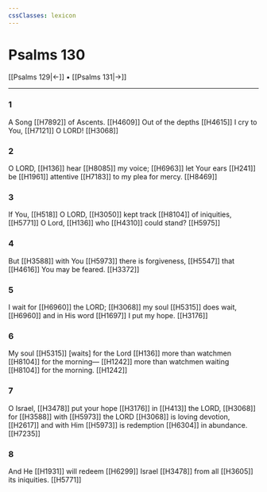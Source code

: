 ```yaml
---
cssClasses: lexicon
---
```


# Psalms 130

[[Psalms 129|←]] • [[Psalms 131|→]]

---

### 1
A Song [[H7892]] of Ascents. [[H4609]] Out of the depths [[H4615]] I cry to You, [[H7121]] O LORD! [[H3068]]

### 2
O LORD, [[H136]] hear [[H8085]] my voice; [[H6963]] let Your ears [[H241]] be [[H1961]] attentive [[H7183]] to my plea for mercy. [[H8469]]

### 3
If You, [[H518]] O LORD, [[H3050]] kept track [[H8104]] of iniquities, [[H5771]] O Lord, [[H136]] who [[H4310]] could stand? [[H5975]]

### 4
But [[H3588]] with You [[H5973]] there is forgiveness, [[H5547]] that [[H4616]] You may be feared. [[H3372]]

### 5
I wait for [[H6960]] the LORD; [[H3068]] my soul [[H5315]] does wait, [[H6960]] and in His word [[H1697]] I put my hope. [[H3176]]

### 6
My soul [[H5315]] [waits] for the Lord [[H136]] more than watchmen [[H8104]] for the morning— [[H1242]] more than watchmen waiting [[H8104]] for the morning. [[H1242]]

### 7
O Israel, [[H3478]] put your hope [[H3176]] in [[H413]] the LORD, [[H3068]] for [[H3588]] with [[H5973]] the LORD [[H3068]] is loving devotion, [[H2617]] and with Him [[H5973]] is redemption [[H6304]] in abundance. [[H7235]]

### 8
And He [[H1931]] will redeem [[H6299]] Israel [[H3478]] from all [[H3605]] its iniquities. [[H5771]]

